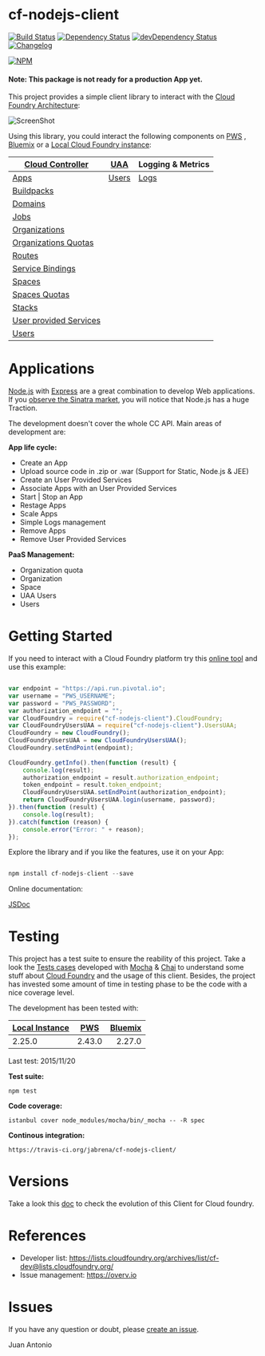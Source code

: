 # cf-nodejs-client 

[![Build Status](https://travis-ci.org/prosociallearnEU/cf-nodejs-client.svg)](https://travis-ci.org/prosociallearnEU/cf-nodejs-client) 
[![Dependency Status](https://david-dm.org/prosociallearnEU/cf-nodejs-client.svg)](https://david-dm.org/prosociallearnEU/cf-nodejs-client) 
[![devDependency Status](https://david-dm.org/prosociallearnEU/cf-nodejs-client/dev-status.svg)](https://david-dm.org/prosociallearnEU/cf-nodejs-client#info=devDependencies)
[![Changelog](https://img.shields.io/badge/see-CHANGELOG-red.svg?style=flat-square)](https://github.com/prosociallearnEU/cf-nodejs-client/blob/master/CHANGELOG.md)

[![NPM](https://nodei.co/npm/cf-nodejs-client.png?stars=true)](https://nodei.co/npm/cf-nodejs-client/)

#### Note: This package is not ready for a production App yet.

This project provides a simple client library to interact with the [Cloud Foundry Architecture](https://docs.pivotal.io/pivotalcf/concepts/architecture/):

![ScreenShot](https://raw.githubusercontent.com/prosociallearnEU/cf-nodejs-client/master/docs/cf_architecture_block.png)

Using this library, you could interact the following components on [PWS](https://console.run.pivotal.io)
, [Bluemix](https://console.ng.bluemix.net/) or a [Local Cloud Foundry instance](https://github.com/yudai/cf_nise_installer):

| **[Cloud Controller](http://apidocs.cloudfoundry.org/)**  	| **[UAA](https://github.com/cloudfoundry/uaa)**   	| **Logging & Metrics** 	|
|------------------------ |-----------------------	|------------------------	|
| [Apps](http://prosociallearneu.github.io/cf-nodejs-client-docs/docs/v0.11.0/Apps.html)                    | [Users](http://prosociallearneu.github.io/cf-nodejs-client-docs/docs/v0.11.0/UsersUAA.html)             	    | [Logs](http://prosociallearneu.github.io/cf-nodejs-client-docs/docs/v0.11.0/Logs.html)                   	|
| [Buildpacks](http://prosociallearneu.github.io/cf-nodejs-client-docs/docs/v0.11.0/BuildPacks.html)              |                    	    |                       	|
| [Domains](http://prosociallearneu.github.io/cf-nodejs-client-docs/docs/v0.11.0/Domains.html)                 |                    	    |                       	|
| [Jobs](http://prosociallearneu.github.io/cf-nodejs-client-docs/docs/v0.11.0/Jobs.html)                    |                    	    |                       	|
| [Organizations](http://prosociallearneu.github.io/cf-nodejs-client-docs/docs/v0.11.0/Organizations.html)           |                    	    |                       	|
| [Organizations Quotas](http://prosociallearneu.github.io/cf-nodejs-client-docs/docs/v0.11.0/OrganizationsQuota.html)     |                    	    |                       	|
| [Routes](http://prosociallearneu.github.io/cf-nodejs-client-docs/docs/v0.11.0/Routes.html)                  |                    	    |                       	|
| [Service Bindings](http://prosociallearneu.github.io/cf-nodejs-client-docs/docs/v0.11.0/ServiceBindings.html)        |                    	    |                       	|
| [Spaces](http://prosociallearneu.github.io/cf-nodejs-client-docs/docs/v0.11.0/Spaces.html)                  |                    	    |                       	|
| [Spaces Quotas](http://prosociallearneu.github.io/cf-nodejs-client-docs/docs/v0.11.0/SpacesQuota.html)            |                    	    |                       	|
| [Stacks](http://prosociallearneu.github.io/cf-nodejs-client-docs/docs/v0.11.0/Stacks.html)                  |                    	    |                       	|
| [User provided Services](http://prosociallearneu.github.io/cf-nodejs-client-docs/docs/v0.11.0/UserProvidedServices.html)  |                    	    |                       	|
| [Users](http://prosociallearneu.github.io/cf-nodejs-client-docs/docs/v0.11.0/Users.html)                   |                    	    |                       	|

# Applications

[Node.js](https://nodejs.org/) with [Express](http://expressjs.com/) are a great combination to develop Web applications. If you <a href="https://www.google.com/trends/explore#q=python%20flask%2C%20node%20express%2C%20go%20pat%2C%20java%20spark%2C%20ruby%20sinatra&cmpt=q&tz=Etc%2FGMT-2" target="_blank">observe the Sinatra market</a>, you will notice that Node.js has a huge Traction.

The development doesn't cover the whole CC API. Main areas of development are:

**App life cycle:**

* Create an App
* Upload source code in .zip or .war (Support for Static, Node.js & JEE)
* Create an User Provided Services
* Associate Apps with an User Provided Services
* Start | Stop an App
* Restage Apps
* Scale Apps
* Simple Logs management
* Remove Apps
* Remove User Provided Services

**PaaS Management:**

* Organization quota
* Organization
* Space
* UAA Users
* Users

# Getting Started

If you need to interact with a Cloud Foundry platform try this [online tool](https://tonicdev.com/npm/cf-nodejs-client) and use this example:

``` Javascript

var endpoint = "https://api.run.pivotal.io";
var username = "PWS_USERNAME";
var password = "PWS_PASSWORD";
var authorization_endpoint = "";
var CloudFoundry = require("cf-nodejs-client").CloudFoundry;
var CloudFoundryUsersUAA = require("cf-nodejs-client").UsersUAA;
CloudFoundry = new CloudFoundry();
CloudFoundryUsersUAA = new CloudFoundryUsersUAA();
CloudFoundry.setEndPoint(endpoint);
 
CloudFoundry.getInfo().then(function (result) {
    console.log(result);
    authorization_endpoint = result.authorization_endpoint;
    token_endpoint = result.token_endpoint;
    CloudFoundryUsersUAA.setEndPoint(authorization_endpoint);
    return CloudFoundryUsersUAA.login(username, password);
}).then(function (result) {
    console.log(result);
}).catch(function (reason) {
    console.error("Error: " + reason);
});

```

Explore the library and if you like the features, use it on your App:

``` Javascript

npm install cf-nodejs-client --save

```

Online documentation:

[JSDoc](http://prosociallearneu.github.io/cf-nodejs-client-docs/) 

# Testing

This project has a test suite to ensure the reability of this project. Take a look the [Tests cases](https://github.com/jabrena/cf-nodejs-client/tree/master/test/) developed with [Mocha](https://mochajs.org/) & [Chai](http://chaijs.com/api/bdd/) to understand some stuff about [Cloud Foundry](https://www.cloudfoundry.org/)  and the usage of this client. Besides, the project has invested some amount of time in testing phase to be the code with a nice coverage level.

The development has been tested with:

| [Local Instance](https://github.com/yudai/cf_nise_installer) | [PWS](https://console.run.pivotal.io)           | [Bluemix](https://console.ng.bluemix.net/) |
| -------------- |:-------------:| -------:|
| 2.25.0         | 2.43.0        | 2.27.0  |

Last test: 2015/11/20

**Test suite:**

``` shell
npm test

```

**Code coverage:**

``` shell
istanbul cover node_modules/mocha/bin/_mocha -- -R spec

```

**Continous integration:**

``` shell
https://travis-ci.org/jabrena/cf-nodejs-client/

```

# Versions

Take a look this [doc](https://github.com/jabrena/cf-nodejs-client/blob/master/CHANGELOG.md) to check the evolution of this Client for Cloud foundry.

# References

* Developer list: https://lists.cloudfoundry.org/archives/list/cf-dev@lists.cloudfoundry.org/
* Issue management: https://overv.io

# Issues

If you have any question or doubt, please [create an issue](https://github.com/jabrena/cf-nodejs-client/issues). 

Juan Antonio
